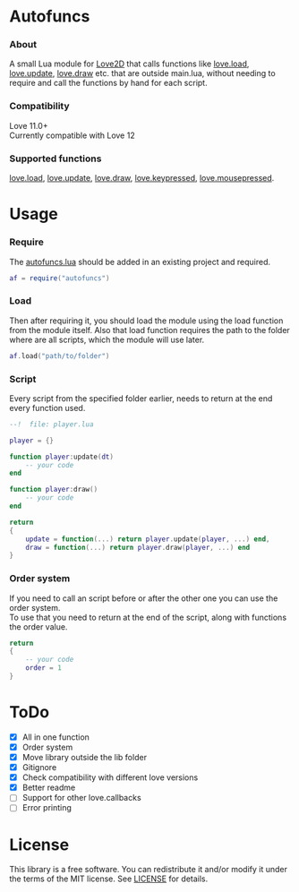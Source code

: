 # Autofuncs
### About
A small Lua module for [Love2D] that calls functions like [love.load], [love.update], [love.draw] etc. that are outside main.lua, without needing to require and call the functions by hand for each script.

[Love2D]: http://love2d.org/
[love.load]: https://love2d.org/wiki/love.load
[love.update]: https://love2d.org/wiki/love.update
[love.draw]: https://love2d.org/wiki/love.draw
[love.keypressed]: https://love2d.org/wiki/love.keypressed

### Compatibility
Love 11.0+
<br>Currently compatible with Love 12

### Supported functions
[love.mousepressed]: https://love2d.org/wiki/love.mousepressed
[love.load], [love.update], [love.draw], [love.keypressed], [love.mousepressed].

# Usage
### Require
The [autofuncs.lua](autofuncs.lua) should be added in an existing project and required.
```lua
af = require("autofuncs")
```
### Load
Then after requiring it, you should load the module using the load function from the module itself. Also that load function requires the path to the folder where are all scripts, which the module will use later.
```lua
af.load("path/to/folder")
```
### Script
Every script from the specified folder earlier, needs to return at the end every function used.
```lua
--!  file: player.lua

player = {}

function player:update(dt)
    -- your code
end

function player:draw()
    -- your code
end

return
{
    update = function(...) return player.update(player, ...) end,
    draw = function(...) return player.draw(player, ...) end
}
```
### Order system
If you need to call an script before or after the other one you can use the order system.
<br>To use that you need to return at the end of the script, along with functions the order value.
```lua
return
{
    -- your code
    order = 1
}
```

# ToDo
- [x] All in one function
- [x] Order system
- [x] Move library outside the lib folder
- [x] Gitignore
- [x] Check compatibility with different love versions 
- [x] Better readme
- [ ] Support for other love.callbacks 
- [ ] Error printing

# License
This library is a free software. You can redistribute it and/or modify it under the terms of the MIT license. See [LICENSE](LICENSE) for details.

